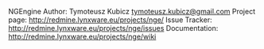 NGEngine
Author: Tymoteusz Kubicz <tymoteusz.kubicz@gmail.com>
Project page: http://redmine.lynxware.eu/projects/nge/
Issue Tracker: http://redmine.lynxware.eu/projects/nge/issues
Documentation: http://redmine.lynxware.eu/projects/nge/wiki
